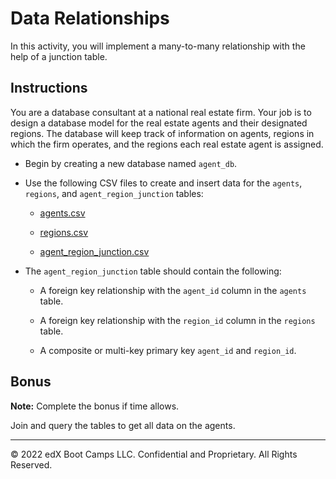 # Data Relationships

In this activity, you will implement a many-to-many relationship with the help of a junction table.

## Instructions

You are a database consultant at a national real estate firm. Your job is to design a database model for the real estate agents and their designated regions. The database will keep track of information on agents, regions in which the firm operates, and the regions each real estate agent is assigned.

* Begin by creating a new database named `agent_db`.

* Use the following CSV files to create and insert data for the `agents`, `regions`, and `agent_region_junction` tables:

  * [agents.csv](Resources/agents.csv)

  * [regions.csv](Resources/regions.csv)

  * [agent_region_junction.csv](Resources/agent_region_junction.csv)

* The `agent_region_junction` table should contain the following:

  * A foreign key relationship with the `agent_id` column in the `agents` table.

  * A foreign key relationship with the `region_id` column in the `regions` table.

  * A composite or multi-key primary key `agent_id` and `region_id`.

## Bonus

**Note:** Complete the bonus if time allows.

Join and query the tables to get all data on the agents.

---

© 2022 edX Boot Camps LLC. Confidential and Proprietary. All Rights Reserved.
